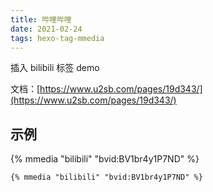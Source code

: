 ```yaml
---
title: 哔哩哔哩
date: 2021-02-24
tags: hexo-tag-mmedia
---
```


插入 bilibili 标签 demo

<!-- more -->

文档：[https://www.u2sb.com/pages/19d343/](https://www.u2sb.com/pages/19d343/)

## 示例

{% mmedia "bilibili" "bvid:BV1br4y1P7ND" %}

```
{% mmedia "bilibili" "bvid:BV1br4y1P7ND" %}
```
